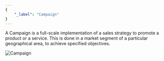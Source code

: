 ```yaml
---
{
	"_label": "Campaign"
}
---
```


A Campaign is a full-scale implementation of a sales strategy to promote a product or a service. This is done in a market segment of a particular geographical area, to achieve specified objectives.

![Campaign](img/campaign.png)


